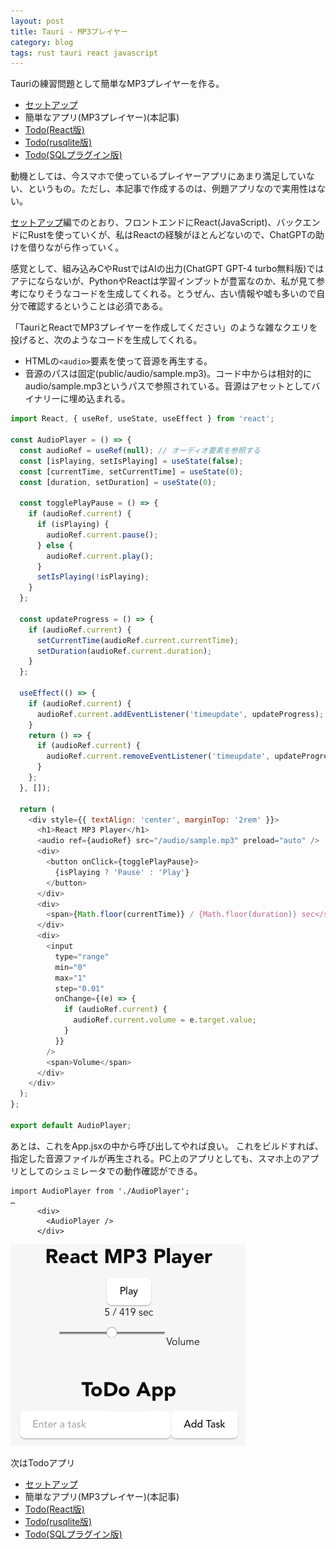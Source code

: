 ```yaml
---
layout: post
title: Tauri - MP3プレイヤー
category: blog
tags: rust tauri react javascript
---
```


Tauriの練習問題として簡単なMP3プレイヤーを作る。

* [セットアップ](../Tauri-Setup/)
* 簡単なアプリ(MP3プレイヤー)(本記事)
* [Todo(React版)](../Tauri-Todo/)
* [Todo(rusqlite版)](../Tauri-Todo-Rusqlite/)
* [Todo(SQLプラグイン版)](../Tauri-Todo-Plugin-Sqlite/)

動機としては、今スマホで使っているプレイヤーアプリにあまり満足していない、というもの。ただし、本記事で作成するのは、例題アプリなので実用性はない。

[セットアップ](Tauri-Setup.md)編でのとおり、フロントエンドにReact(JavaScript)、バックエンドにRustを使っていくが、私はReactの経験がほとんどないので、ChatGPTの助けを借りながら作っていく。

感覚として、組み込みCやRustではAIの出力(ChatGPT GPT-4 turbo無料版)ではアテにならないが、PythonやReactは学習インプットが豊富なのか、私が見て参考になりそうなコードを生成してくれる。とうぜん、古い情報や嘘も多いので自分で確認するということは必須である。

「TauriとReactでMP3プレイヤーを作成してください」のような雑なクエリを投げると、次のようなコードを生成してくれる。

* HTMLの`<audio>`要素を使って音源を再生する。
* 音源のパスは固定(public/audio/sample.mp3)。コード中からは相対的にaudio/sample.mp3というパスで参照されている。音源はアセットとしてバイナリーに埋め込まれる。

```javascript
import React, { useRef, useState, useEffect } from 'react';

const AudioPlayer = () => {
  const audioRef = useRef(null); // オーディオ要素を参照する
  const [isPlaying, setIsPlaying] = useState(false);
  const [currentTime, setCurrentTime] = useState(0);
  const [duration, setDuration] = useState(0);

  const togglePlayPause = () => {
    if (audioRef.current) {
      if (isPlaying) {
        audioRef.current.pause();
      } else {
        audioRef.current.play();
      }
      setIsPlaying(!isPlaying);
    }
  };

  const updateProgress = () => {
    if (audioRef.current) {
      setCurrentTime(audioRef.current.currentTime);
      setDuration(audioRef.current.duration);
    }
  };

  useEffect(() => {
    if (audioRef.current) {
      audioRef.current.addEventListener('timeupdate', updateProgress);
    }
    return () => {
      if (audioRef.current) {
        audioRef.current.removeEventListener('timeupdate', updateProgress);
      }
    };
  }, []);

  return (
    <div style={{ textAlign: 'center', marginTop: '2rem' }}>
      <h1>React MP3 Player</h1>
      <audio ref={audioRef} src="/audio/sample.mp3" preload="auto" />
      <div>
        <button onClick={togglePlayPause}>
          {isPlaying ? 'Pause' : 'Play'}
        </button>
      </div>
      <div>
        <span>{Math.floor(currentTime)} / {Math.floor(duration)} sec</span>
      </div>
      <div>
        <input
          type="range"
          min="0"
          max="1"
          step="0.01"
          onChange={(e) => {
            if (audioRef.current) {
              audioRef.current.volume = e.target.value;
            }
          }}
        />
        <span>Volume</span>
      </div>
    </div>
  );
};

export default AudioPlayer;
```

あとは、これをApp.jsxの中から呼び出してやれば良い。
これをビルドすれば、指定した音源ファイルが再生される。PC上のアプリとしても、スマホ上のアプリとしてのシュミレータでの動作確認ができる。

```
import AudioPlayer from './AudioPlayer';
…
      <div>
        <AudioPlayer />
      </div>
```

![Audio Player](../images/tauri-audio-player.png)

次はTodoアプリ

* [セットアップ](../Tauri-Setup/)
* 簡単なアプリ(MP3プレイヤー)(本記事)
* [Todo(React版)](../Tauri-Todo/)
* [Todo(rusqlite版)](../Tauri-Todo-Rusqlite/)
* [Todo(SQLプラグイン版)](../Tauri-Todo-Plugin-Sqlite/)